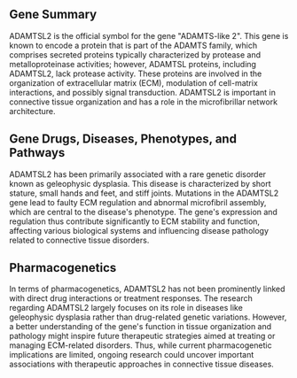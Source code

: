 ## Gene Summary
ADAMTSL2 is the official symbol for the gene "ADAMTS-like 2". This gene is known to encode a protein that is part of the ADAMTS family, which comprises secreted proteins typically characterized by protease and metalloproteinase activities; however, ADAMTSL proteins, including ADAMTSL2, lack protease activity. These proteins are involved in the organization of extracellular matrix (ECM), modulation of cell-matrix interactions, and possibly signal transduction. ADAMTSL2 is important in connective tissue organization and has a role in the microfibrillar network architecture.

## Gene Drugs, Diseases, Phenotypes, and Pathways
ADAMTSL2 has been primarily associated with a rare genetic disorder known as geleophysic dysplasia. This disease is characterized by short stature, small hands and feet, and stiff joints. Mutations in the ADAMTSL2 gene lead to faulty ECM regulation and abnormal microfibril assembly, which are central to the disease's phenotype. The gene's expression and regulation thus contribute significantly to ECM stability and function, affecting various biological systems and influencing disease pathology related to connective tissue disorders.

## Pharmacogenetics
In terms of pharmacogenetics, ADAMTSL2 has not been prominently linked with direct drug interactions or treatment responses. The research regarding ADAMTSL2 largely focuses on its role in diseases like geleophysic dysplasia rather than drug-related genetic variations. However, a better understanding of the gene's function in tissue organization and pathology might inspire future therapeutic strategies aimed at treating or managing ECM-related disorders. Thus, while current pharmacogenetic implications are limited, ongoing research could uncover important associations with therapeutic approaches in connective tissue diseases.